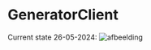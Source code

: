 # GeneratorClient

Current state 26-05-2024:
![afbeelding](https://github.com/erikv99/GeneratorClient/assets/31053786/ff240151-d1a5-4a62-9138-0d363a780e3e)
